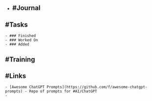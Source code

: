 - ## #Journal
## #Tasks
	- ### Finished
	- ### Worked On
	- ### Added
## #Training
## #Links
	- [Awesome ChatGPT Prompts](https://github.com/f/awesome-chatgpt-prompts) - Repo of prompts for #AI/ChatGPT
	-